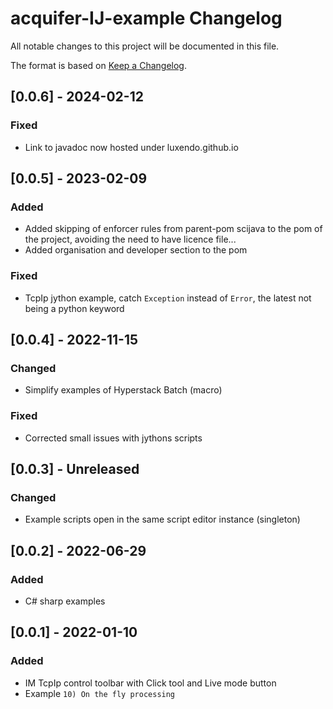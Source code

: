 # acquifer-IJ-example Changelog
All notable changes to this project will be documented in this file.

The format is based on [Keep a Changelog](https://keepachangelog.com/en/1.0.0/).

## [0.0.6] - 2024-02-12

### Fixed
- Link to javadoc now hosted under luxendo.github.io


## [0.0.5] - 2023-02-09

### Added
- Added skipping of enforcer rules from parent-pom scijava to the pom of the project, avoiding the need to have licence file...
- Added organisation and developer section to the pom

### Fixed
- TcpIp jython example, catch `Exception` instead of `Error`, the latest not being a python keyword 


## [0.0.4] - 2022-11-15

### Changed
- Simplify examples of Hyperstack Batch (macro)

### Fixed
- Corrected small issues with jythons scripts


## [0.0.3] - Unreleased

### Changed
- Example scripts open in the same script editor instance (singleton)


## [0.0.2] - 2022-06-29

### Added
- C# sharp examples


## [0.0.1] - 2022-01-10

### Added
- IM TcpIp control toolbar with Click tool and Live mode button
- Example `10) On the fly processing`